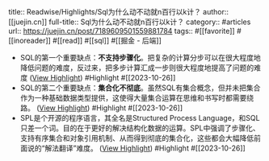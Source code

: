 title:: Readwise/Highlights/Sql为什么动不动就n百行以k计？
author:: [[juejin.cn]]
full-title:: Sql为什么动不动就n百行以k计？
category:: #articles
url:: https://juejin.cn/post/7189609501559881784
tags:: #[[favorite]] #[[inoreader]] #[[read]] #[[sql]] #[[掘金 - 后端]]

- SQL的第一个重要缺点：**不支持步骤化**。把复杂的计算分步可以在很大程度地降低问题的难度，反过来，把多步计算汇成一步则很大程度地提高了问题的难度 ([View Highlight](https://read.readwise.io/read/01hdp52zzgv3h6cvt9nztqr89p)) #Highlight #[[2023-10-26]]
- SQL的第二个重要缺点：**集合化不彻底**。虽然SQL有集合概念，但并未把集合作为一种基础数据类型提供，这使得大量集合运算在思维和书写时都需要绕路。 ([View Highlight](https://read.readwise.io/read/01hdp54ht791k7e57y2vqrhfq0)) #Highlight #[[2023-10-26]]
- SPL是个开源的程序语言，其全名是Structured Process Language，和SQL只差一个词。目的在于更好的解决结构化数据的运算。SPL中强调了步骤化、支持有序集合和对象引用机制、从而得到彻底的集合化，这些都会大幅降低前面说的“解法翻译”难度。 ([View Highlight](https://read.readwise.io/read/01hdp57kr9way0maeaz65cjbw8)) #Highlight #[[2023-10-26]]